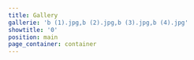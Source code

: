 ```yaml
---
title: Gallery
gallerie: 'b (1).jpg,b (2).jpg,b (3).jpg,b (4).jpg'
showtitle: '0'
position: main
page_container: container
---
```


